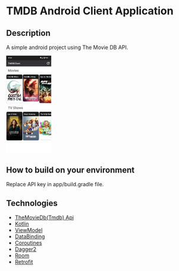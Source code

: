 # TMDB Android Client Application
## Description
A simple android project using The Movie DB API.
<p>
<img src="screenshots/1.jpeg" width="24%" height="40%"/>
</p>

## How to build on your environment
Replace API key in app/build.gradle file.

## Technologies

- [TheMovieDb(Tmdb) Api](https://developers.themoviedb.org/3)
- [Kotlin](https://kotlinlang.org)
- [ViewModel](https://developer.android.com/topic/libraries/architecture/viewmodel)
- [DataBinding](https://developer.android.com/topic/libraries/data-binding)
- [Coroutines](https://github.com/Kotlin/kotlinx.coroutines)
- [Dagger2](https://dagger.dev)
- [Room](https://developer.android.com/jetpack/androidx/releases/room)
- [Retrofit](https://square.github.io/retrofit/)
